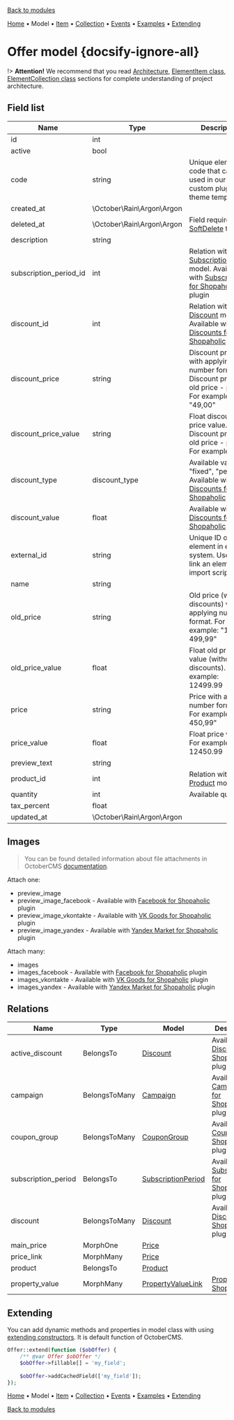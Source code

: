[Back to modules](modules/home.md)

[Home](modules/offer/home.md)
• Model
• [Item](modules/offer/item/item.md)
• [Collection](modules/offer/collection/collection.md)
• [Events](modules/offer/event/event.md)
• [Examples](modules/offer/examples/examples.md)
• [Extending](modules/offer/extending/extending.md)

# Offer model {docsify-ignore-all}

!> **Attention!**  We recommend that you read [Architecture](home.md#architecture), [ElementItem class](item-class/item-class.md),
[ElementCollection class](collection-class/collection-class.md) sections for complete understanding of  project architecture.

## Field list

|  Name | Type | Description |
|-------|------|--------|
|id|int|
|active|bool|
|code|string|Unique element code that can be used in our custom plugins or theme templates|
|created_at|\October\Rain\Argon\Argon|
|deleted_at|\October\Rain\Argon\Argon|Field required for [SoftDelete](https://octobercms.com/docs/database/traits#soft-deleting) trait|
|description|string|
|subscription_period_id|int|Relation with [SubscriptionPeriod](modules/subscriptionperiod/model/model.md) model. Available with [Subscriptions for Shopaholic](plugins/home.md#subscriptions-for-shopaholic) plugin|
|discount_id|int|Relation with [Discount](modules/discount/model/model.md) model. Available with [Discounts for Shopaholic](plugins/home.md#discounts-for-shopaholic) plugin|
|discount_price|string|Discount price with applying number format. Discount price = old price - price. For example: "49,00"|
|discount_price_value|string|Float discount price value. Discount price = old price - price. For example: 49|
|discount_type|discount_type|Available values: "fixed", "percent". Available with [Discounts for Shopaholic](plugins/home.md#discounts-for-shopaholic) plugin|
|discount_value|float|Available with [Discounts for Shopaholic](plugins/home.md#discounts-for-shopaholic) plugin|
|external_id|string|Unique ID of element in external system. Used to link an element in import scripts|
|name|string|
|old_price|string|Old price (without discounts) with applying number format. For example: "12 499,99"|
|old_price_value|float|Float old price value (without discounts). For example: 12499.99|
|price|string|Price with applying number format. For example: "12 450,99"|
|price_value|float|Float price value. For example: 12450.99|
|preview_text|string|
|product_id|int|Relation with [Product](modules/product/model/model.md) model|
|quantity|int|Available quantity|
|tax_percent|float|
|updated_at|\October\Rain\Argon\Argon|

## Images

> You can be found detailed information about file attachments in OctoberCMS [documentation](https://octobercms.com/docs/database/attachments).

Attach one:
* preview_image
* preview_image_facebook - Available with [Facebook for Shopaholic](plugins/home#facebook-for-shopaholic) plugin
* preview_image_vkontakte - Available with [VK Goods for Shopaholic](plugins/home#vk-goods-for-shopaholic) plugin
* preview_image_yandex - Available with [Yandex Market for Shopaholic](plugins/home#yandex-market-for-shopaholic) plugin
 
Attach many:
* images
* images_facebook - Available with [Facebook for Shopaholic](plugins/home#facebook-for-shopaholic) plugin
* images_vkontakte - Available with [VK Goods for Shopaholic](plugins/home#vk-goods-for-shopaholic) plugin
* images_yandex - Available with [Yandex Market for Shopaholic](plugins/home#yandex-market-for-shopaholic) plugin

## Relations

|Name|Type|Model|Description|
|-----|-----|-----|-----|
|active_discount|BelongsTo|[Discount](modules/discount/model/model.md)|Available with [Discounts for Shopaholic](plugins/home.md#discounts-for-shopaholic) plugin|
|campaign|BelongsToMany|[Campaign](modules/campaign/model/model.md)|Available with [Campaigns for Shopaholic](plugins/home.md#campaigns-for-shopaholic) plugin|
|coupon_group|BelongsToMany|[CouponGroup](modules/coupongroup/model/model.md)|Available with [Coupons for Shopaholic](plugins/home.md#coupons-for-shopaholic) plugin|
|subscription_period|BelongsTo|[SubscriptionPeriod](modules/subscriptionperiod/model/model.md)|Available with [Subscriptions for Shopaholic](plugins/home#subscriptions-for-shopaholic) plugin|
|discount|BelongsToMany|[Discount](modules/discount/model/model.md)|Available with [Discounts for Shopaholic](plugins/home.md#discounts-for-shopaholic) plugin|
|main_price|MorphOne|[Price](modules/price/model/model.md)|
|price_link|MorphMany|[Price](modules/price/model/model.md)|
|product|BelongsTo|[Product](modules/product/model/model.md)|
|property_value|MorphMany|[PropertyValueLink](modules/propertyvaluelink/model/model.md)|[Properties for Shopaholic](plugins/home.md#properties-for-shopaholic)|

## Extending

You can add dynamic methods and properties in model class with using [extending constructors](http://octobercms.com/docs/services/behaviors#constructor-extension).
It is default function of OctoberCMS.

```php
Offer::extend(function ($obOffer) {
    /** @var Offer $obOffer */
    $obOffer->fillable[] = 'my_field';
    
    $obOffer->addCachedField(['my_field']);
});
```

[Home](modules/offer/home.md)
• Model
• [Item](modules/offer/item/item.md)
• [Collection](modules/offer/collection/collection.md)
• [Events](modules/offer/event/event.md)
• [Examples](modules/offer/examples/examples.md)
• [Extending](modules/offer/extending/extending.md)

[Back to modules](modules/home.md)
